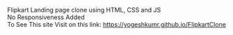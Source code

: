 Flipkart Landing page clone using HTML, CSS and JS												
No Responsiveness Added			
To See This site Visit on this link: https://yogeshkumr.github.io/FlipkartClone
